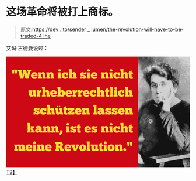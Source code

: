 # 这场革命将被打上商标。

> 原文:[https://dev . to/sender _ lumen/the-revolution-will-have-to-be-traded-4 ihe](https://dev.to/sender_lumen/the-revolution-will-have-to-be-trademarked-4ihe)

艾玛·古德曼说过：

[![](img/cb9a3bdfabdbdb2ee3f6399056d8366e.png)T2】](https://www.google.com/search?hl=de&q=wenn%20ich%20nicht%20dazu%20tanzen%20kann%20ist%20es%20nicht%20meine%20Revolution%20zitat)